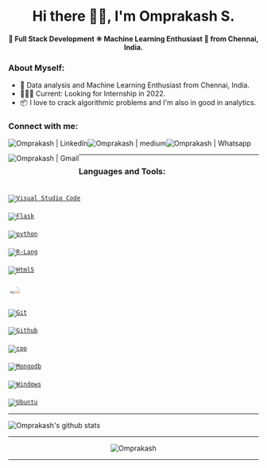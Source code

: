 <h1 align="center">Hi there 👋🏽, I'm Omprakash S.</h1>
<h4 align="center"> 🚀 Full Stack Development ⚛ Machine Learning Enthusiast 🤖 from Chennai, India.</h4>

### **About Myself:**
 - 🚀 Data analysis and  Machine Learning Enthusiast from Chennai, India.
 - 🙍🏽‍♂️ Current: Looking for Internship in 2022.
 - 📦 I love to crack algorithmic problems and I'm also in good in analytics.

### **Connect with me:**
[<img align="left" alt="Omprakash | LinkedIn" height="30px" src="https://img.icons8.com/doodle/2x/linkedin--v2.png" />][linkedin]
[<img align="left" alt="Omprakash | medium" height="30px" src="https://cdn.iconscout.com/icon/free/png-256/medium-47-433328.png" />][Medium]
[<img align="left" alt="Omprakash | Whatsapp" height="30px" src="https://img.icons8.com/doodle/2x/whatsapp.png" />][whatsapp]
[<img align="left" alt="Omprakash | Gmail" height="30px" src="https://img.icons8.com/doodle/2x/gmail.png" />][gmail]
<br />

---

### Languages and Tools:

[<code>
<img alt="Visual Studio Code" width="30px" src="https://img.icons8.com/fluent/240/000000/visual-studio-code-2019.png" />
</code>](https://code.visualstudio.com/)
[<code>
<img alt="Flask" width="30px" src="https://cdn.freebiesupply.com/logos/large/2x/flask-logo-png-transparent.png" />
</code>](https://flask.palletsprojects.com/en/2.0.x/)
[<code>
<img alt="python" width="30px" src="https://img.icons8.com/color/240/000000/python.png">
</code>](https://www.python.org/)
[<code>
<img alt="R-Lang" width="30px" src="https://www.r-project.org/Rlogo.png">
</code>](https://www.r-project.org/)
[<code>
<img alt="Html5" width="30px" src="https://img.icons8.com/color/240/000000/html-5.png">
</code>](https://developer.mozilla.org/en-US/docs/Web/HTML)
[<code>
<img alt="MySQL" width="30px" src="https://raw.githubusercontent.com/github/explore/80688e429a7d4ef2fca1e82350fe8e3517d3494d/topics/mysql/mysql.png">
</code>](https://dev.mysql.com/)
[<code>
<img alt="Git" width="26px" src="https://img.icons8.com/color/240/000000/git.png">
</code>](https://git-scm.com/)
[<code>
<img alt="Github" width="26px" src="https://img.icons8.com/ios-glyphs/240/000000/github.png">
</code>](https://github.com/)
[<code>
<img alt="cpp" width="26px" src="https://isocpp.org/assets/images/cpp_logo.png">
</code>](https://isocpp.org/)
[<code>
<img alt="Mongodb" width="26px" src="https://infinapps.com/wp-content/uploads/2018/10/mongodb-logo.png">
</code>](https://www.mongodb.com/)
[<code>
<img alt="Windows" width="26px" src="https://img.icons8.com/color/240/000000/windows-10.png">
</code>](https://www.microsoft.com/en-us/windows)
[<code>
<img alt="Ubuntu" width="26px" src="https://img.icons8.com/color/96/000000/ubuntu--v1.png">
</code>](https://ubuntu.com/)

---

![Omprakash's github stats](https://github-readme-stats.vercel.app/api?username=omprakashselvaraj&show_icons=true&hide_border=true&theme=tokyonight)

---

<p align="center"> <img src="https://komarev.com/ghpvc/?username=omprakashselvaraj" alt="Omprakash" /> </p>

---

[linkedin]: https://www.linkedin.com/in/omprakashselvaraj/
[Medium]: https://musicianomprakash.medium.com/
[gmail]: mailto:musicianomprakash@gmail.com
[whatsapp]: https://wa.me/918939638419
